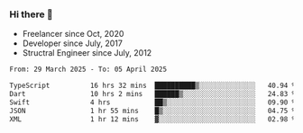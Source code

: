 ### Hi there 👋

- Freelancer since Oct, 2020
- Developer since July, 2017
- Structral Engineer since July, 2012

<!--START_SECTION:waka-->

```txt
From: 29 March 2025 - To: 05 April 2025

TypeScript          16 hrs 32 mins  ██████████▒░░░░░░░░░░░░░░   40.94 %
Dart                10 hrs 2 mins   ██████▒░░░░░░░░░░░░░░░░░░   24.83 %
Swift               4 hrs           ██▒░░░░░░░░░░░░░░░░░░░░░░   09.90 %
JSON                1 hr 55 mins    █▒░░░░░░░░░░░░░░░░░░░░░░░   04.75 %
XML                 1 hr 12 mins    ▓░░░░░░░░░░░░░░░░░░░░░░░░   02.98 %
```

<!--END_SECTION:waka-->
